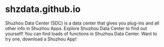 # shzdata.github.io
Shuzhou Data Center (SDC) is a data center that gives you plug-ins and all other info in Shuzhou Apps. Explore Shuzhou Data Center to find out yourself! You can find loads of functions in Shuzhou Data Center. Want to try one, download a Shuzhou App!
